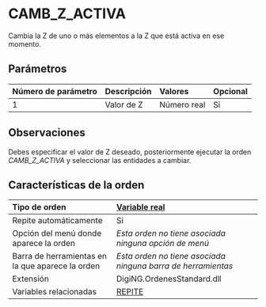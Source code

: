 # CAMB\_Z\_ACTIVA

Cambia la Z de uno o más elementos a la Z que está activa en ese momento.

## Parámetros

| Número de parámetro | Descripción | Valores | Opcional |
| :--- | :--- | :--- | :--- |
| 1 | Valor de Z | Número real | Si |

## Observaciones

Debes especificar el valor de Z deseado, posteriormente ejecutar la orden _CAMB\_Z\_ACTIVA_ y seleccionar las entidades a cambiar.

## Características de la orden

| Tipo de orden | [Variable real](camb-z-activa.md) |
| :--- | :--- |
| Repite automáticamente | Si |
| Opción del menú donde aparece la orden | _Esta orden no tiene asociada ninguna opción de menú_ |
| Barra de herramientas en la que aparece la orden | _Esta orden no tiene asociada ninguna barra de herramientas_ |
| Extensión | DigiNG.OrdenesStandard.dll |
| Variables relacionadas | [REPITE](/digi3d-net/referencia/ventana-de-dibujo/ordenes/c/REPITE.html) |

